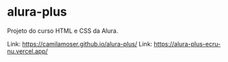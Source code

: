 # alura-plus
Projeto do curso HTML e CSS da Alura.

Link: https://camilamoser.github.io/alura-plus/
Link: https://alura-plus-ecru-nu.vercel.app/
